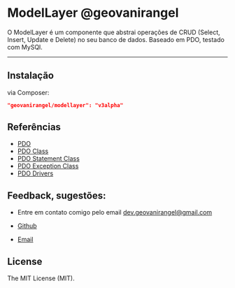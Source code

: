 # ModelLayer @geovanirangel

O ModelLayer é um componente que abstrai operações de CRUD (Select, Insert, Update e Delete) no seu banco de dados. Baseado em PDO, testado com MySQl.

---

## Instalação

via Composer:

```json
"geovanirangel/modellayer": "v3alpha"
```

## Referências

- [PDO](https://www.php.net/manual/pt_BR/book.pdo.php)
- [PDO Class](https://www.php.net/manual/pt_BR/class.pdo.php)
- [PDO Statement Class](https://www.php.net/manual/pt_BR/class.pdostatement.php)
- [PDO Exception Class](https://www.php.net/manual/pt_BR/class.pdoexception.php)
- [PDO Drivers](https://www.php.net/manual/pt_BR/pdo.drivers.php)


## Feedback, sugestões:
 - Entre em contato comigo pelo email dev.geovanirangel@gmail.com

- [Github](https://github.com/geovanirangel)
- [Email](mailto:dev.geovanirangel@gmail.com)


## License

The MIT License (MIT).

